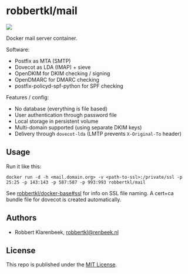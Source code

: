 # robbertkl/mail

[![](https://badge.imagelayers.io/robbertkl/mail:latest.svg)](https://imagelayers.io/?images=robbertkl/mail:latest)

Docker mail server container.

Software:

* Postfix as MTA (SMTP)
* Dovecot as LDA (IMAP) + sieve
* OpenDKIM for DKIM checking / signing
* OpenDMARC for DMARC checking
* postfix-policyd-spf-python for SPF checking

Features / config:

* No database (everything is file based)
* User authentication through password file
* Local storage in persistent volume
* Multi-domain supported (using separate DKIM keys)
* Delivery through `dovecot-lda` (LMTP prevents `X-Original-To` header)

## Usage

Run it like this:

```
docker run -d -h <mail.domain.org> -v <path-to-ssl>:/private/ssl -p 25:25 -p 143:143 -p 587:587 -p 993:993 robbertkl/mail
```

See [robbertkl/docker-base#ssl](https://github.com/robbertkl/docker-base#ssl) for info on SSL file naming. A cert+ca bundle file for dovecot is created automatically.

## Authors

* Robbert Klarenbeek, <robbertkl@renbeek.nl>

## License

This repo is published under the [MIT License](http://www.opensource.org/licenses/mit-license.php).
